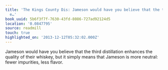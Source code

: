 ```yaml
---
title: 'The Kings County Dis: Jameson would have you believe that the third distillation
  e…'
book_uuid: 5b6f3f7f-7630-43fd-8086-727ad92124d5
location: '0.0847795'
source: readmill
touch: true
highlighted_on: '2013-12-12T05:32:02.000Z'
---
```


Jameson would have you believe that the third distillation enhances the quality of their whiskey, but it simply means that Jameson is more neutral: fewer impurities, less flavor.